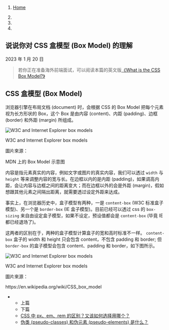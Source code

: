 1. [Home](https://www.explainthis.io/zh-hans)

2.

3.

4.

## 说说你对 CSS 盒模型 (Box Model) 的理解

2023 年 1 月 20 日

> 若你正在准备海外前端面试，可以阅读本篇的英文版[《What is the CSS Box Model?》](https://www.explainthis.io/en/swe/css-box-model)

## CSS 盒模型 (Box Model)

浏览器引擎在布局文档 (document) 时，会根据 CSS 的 Box Model 把每个元素视为长方形状的 Box，这个 Box 是由内容 (content)、内距 (padding)、边框 (border) 和外距 (margin) 所组成。

![W3C and Internet Explorer box models](https://developer.mozilla.org/en-US/docs/Learn/CSS/Building_blocks/The_box_model/box-model.png)

W3C and Internet Explorer box models

圖片來源：

<!-- -->

MDN 上的 Box Model 示意图

内容是指元素真实的内容，例如文字或图片的真实内容，我们可以透过 `width` 与 `height` 等来调整内容的宽与长。在边框以内的是内距 (padding)，如果调高内距，会让内容与边框之间的距离变大；而在边框以外的会是外距 (margin)，假如想跟其他元素之间隔出距离，就需要透过设定外距来达成。

事实上，在浏览器历史中，盒子模型有两种，一是 `content-box` (W3C 标准盒子模型)、另一个是 `border-box` (IE 盒子模型)。目前已经可以透过 css 的 `box-sizing` 来自由设定盒子模型，如果不设定，预设值都会是 `content-box` (毕竟 IE 都已经退场了)。

这两者的区别在于，两种的盒子模型计算盒子的宽和高时标准不一样。 `content-box` 盒子的 width 和 height 只会包含 content，不包含 padding 和 border; 但 `border-box` 的盒子模型会包含 content、padding 和 border，如下图所示。

![W3C and Internet Explorer box models](https://upload.wikimedia.org/wikipedia/commons/thumb/6/64/W3C_and_Internet_Explorer_box_models.svg/1280px-W3C_and_Internet_Explorer_box_models.svg.png)

W3C and Internet Explorer box models

圖片來源：

<!-- -->

https\://en.wikipedia.org/wiki/CSS\_box\_model

* * 上篇
  * 下篇

  - <!-- -->
    [CSS 中 px、em、rem 的区别？又该如何选择用哪个？](https://www.explainthis.io/zh-hans/swe/css-px-em-rem-differences)
  - [伪类 (pseudo-classes) 和伪元素 (pseudo-elements) 是什么？](https://www.explainthis.io/zh-hans/swe/pseudo-classes-and-pseudo-elements)
    <!-- -->

